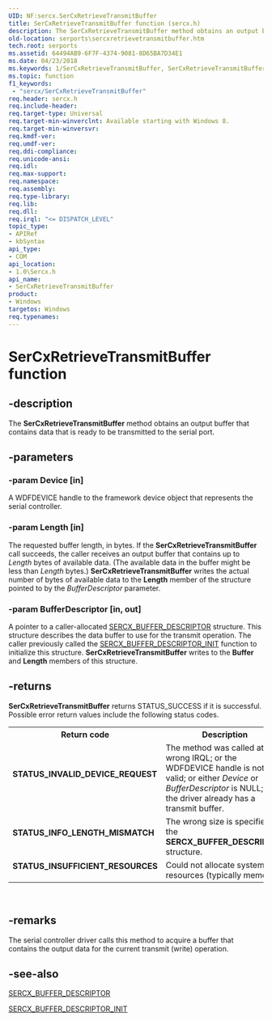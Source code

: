 ```yaml
---
UID: NF:sercx.SerCxRetrieveTransmitBuffer
title: SerCxRetrieveTransmitBuffer function (sercx.h)
description: The SerCxRetrieveTransmitBuffer method obtains an output buffer that contains data that is ready to be transmitted to the serial port.
old-location: serports\sercxretrievetransmitbuffer.htm
tech.root: serports
ms.assetid: 64494AB9-6F7F-4374-9081-8D65BA7D34E1
ms.date: 04/23/2018
ms.keywords: 1/SerCxRetrieveTransmitBuffer, SerCxRetrieveTransmitBuffer, SerCxRetrieveTransmitBuffer method [Serial Ports], serports.sercxretrievetransmitbuffer
ms.topic: function
f1_keywords:
 - "sercx/SerCxRetrieveTransmitBuffer"
req.header: sercx.h
req.include-header: 
req.target-type: Universal
req.target-min-winverclnt: Available starting with Windows 8.
req.target-min-winversvr: 
req.kmdf-ver: 
req.umdf-ver: 
req.ddi-compliance: 
req.unicode-ansi: 
req.idl: 
req.max-support: 
req.namespace: 
req.assembly: 
req.type-library: 
req.lib: 
req.dll: 
req.irql: "<= DISPATCH_LEVEL"
topic_type:
- APIRef
- kbSyntax
api_type:
- COM
api_location:
- 1.0\Sercx.h
api_name:
- SerCxRetrieveTransmitBuffer
product:
- Windows
targetos: Windows
req.typenames: 
---
```


# SerCxRetrieveTransmitBuffer function


## -description


The <b>SerCxRetrieveTransmitBuffer</b> method obtains an output buffer that contains data that is ready to be transmitted to the serial port.


## -parameters




### -param Device [in]

A WDFDEVICE handle to the framework device object that represents the serial controller.


### -param Length [in]

The requested buffer length, in bytes. If the <b>SerCxRetrieveTransmitBuffer</b> call succeeds, the caller receives an output buffer that contains up to <i>Length</i> bytes of available data. (The available data in the buffer might be less than <i>Length</i> bytes.) <b>SerCxRetrieveTransmitBuffer</b> writes the actual number of bytes of available data to the <b>Length</b> member of the structure pointed to by the <i>BufferDescriptor</i> parameter.


### -param BufferDescriptor [in, out]

A pointer to a caller-allocated <a href="https://docs.microsoft.com/windows-hardware/drivers/ddi/content/sercx/ns-sercx-sercx_buffer_descriptor">SERCX_BUFFER_DESCRIPTOR</a> structure. This structure describes the data buffer to use for the transmit operation. The caller previously called the <a href="https://docs.microsoft.com/windows-hardware/drivers/ddi/content/sercx/nf-sercx-sercx_buffer_descriptor_init">SERCX_BUFFER_DESCRIPTOR_INIT</a> function to initialize this structure. <b>SerCxRetrieveTransmitBuffer</b> writes to the <b>Buffer</b> and <b>Length</b> members of this structure.


## -returns



<b>SerCxRetrieveTransmitBuffer</b> returns STATUS_SUCCESS if it is successful. Possible error return values include the following status codes.

<table>
<tr>
<th>Return code</th>
<th>Description</th>
</tr>
<tr>
<td width="40%">
<dl>
<dt><b>STATUS_INVALID_DEVICE_REQUEST</b></dt>
</dl>
</td>
<td width="60%">
The method was called at the wrong IRQL; or the WDFDEVICE handle is not valid; or either <i>Device</i> or <i>BufferDescriptor</i> is NULL; or the driver already has a transmit buffer.

</td>
</tr>
<tr>
<td width="40%">
<dl>
<dt><b>STATUS_INFO_LENGTH_MISMATCH</b></dt>
</dl>
</td>
<td width="60%">
The wrong size is specified for the <b>SERCX_BUFFER_DESCRIPTOR</b> structure.

</td>
</tr>
<tr>
<td width="40%">
<dl>
<dt><b>STATUS_INSUFFICIENT_RESOURCES</b></dt>
</dl>
</td>
<td width="60%">
Could not allocate system resources (typically memory).

</td>
</tr>
</table>
 




## -remarks



The serial controller driver calls this method to acquire a buffer that contains the output data for the current transmit (write) operation.




## -see-also




<a href="https://docs.microsoft.com/windows-hardware/drivers/ddi/content/sercx/ns-sercx-sercx_buffer_descriptor">SERCX_BUFFER_DESCRIPTOR</a>



<a href="https://docs.microsoft.com/windows-hardware/drivers/ddi/content/sercx/nf-sercx-sercx_buffer_descriptor_init">SERCX_BUFFER_DESCRIPTOR_INIT</a>
 

 


